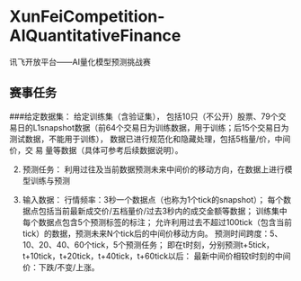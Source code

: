 # XunFeiCompetition-AIQuantitativeFinance
讯飞开放平台——AI量化模型预测挑战赛

## 赛事任务
###给定数据集：
    给定训练集（含验证集）， 包括10只（不公开）股票、79个交易日的L1snapshot数据（前64个交易日为训练数据，用于训练；后15个交易日为测试数据，不能用于训练）， 数据已进行规范化和隐藏处理，包括5档量/价，中间价，交 
    易 量等数据（具体可参考后续数据说明）。

2. 预测任务：
    利用过往及当前数据预测未来中间价的移动方向，在数据上进行模型训练与预测

3. 输入数据：
    行情频率：3秒一个数据点（也称为1个tick的snapshot）；
    每个数据点包括当前最新成交价/五档量价/过去3秒内的成交金额等数据；
    训练集中每个数据点包含5个预测标签的标注； 允许利用过去不超过100tick（包含当前tick）的数据，预测未来N个tick后的中间价移动方向。
    预测时间跨度：5、10、20、40、60个tick，5个预测任务；
    即在t时刻，分别预测t+5tick，t+10tick，t+20tick，t+40tick，t+60tick以后： 最新中间价相较t时刻的中间价：下跌/不变/上涨。
